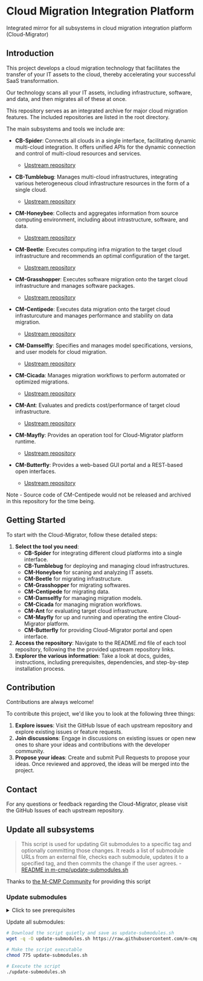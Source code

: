 # Cloud Migration Integration Platform

Integrated mirror for all subsystems in cloud migration integration platform (Cloud-Migrator)

## Introduction

This project develops a cloud migration technology that
facilitates the transfer of your IT assets to the cloud, thereby accelerating your successful SaaS transformation.

Our technology scans all your IT assets, including infrastructure, software, and data, and then
migrates all of these at once.

This repository serves as an integrated archive for major cloud migration features.
The included repositories are listed in the root directory.

The main subsystems and tools we include are:

- **CB-Spider**: Connects all clouds in a single interface, facilitating dynamic multi-cloud integration. It offers unified APIs for the dynamic connection and control of multi-cloud resources and services.

  - [Upstream repository](https://github.com/cloud-barista/cb-spider)

- **CB-Tumblebug**: Manages multi-cloud infrastructures, integrating various heterogeneous cloud infrastructure resources in the form of a single cloud.

  - [Upstream repository](https://github.com/cloud-barista/cb-tumblebug)

- **CM-Honeybee**: Collects and aggregates information from source computing environment, including about intrastructure, software, and data.

  - [Upstream repository](https://github.com/cloud-barista/cm-honeybee)

- **CM-Beetle**: Executes computing infra migration to the target cloud infrastructure and recommends an optimal configuration of the target.

  - [Upstream repository](https://github.com/cloud-barista/cm-beetle)

- **CM-Grasshopper**: Executes software migration onto the target cloud infrastructure and manages software packages.

  - [Upstream repository](https://github.com/cloud-barista/cm-grasshopper)

- **CM-Centipede**: Executes data migration onto the target cloud infrasturcuture and manages performance and stability on data migration.

  - [Upstream repository](https://github.com/cloud-barista/cm-centipede)

- **CM-Damselfly**: Specifies and manages model specifications, versions, and user models for cloud migration.

  - [Upstream repository](https://github.com/cloud-barista/cm-damselfly)

- **CM-Cicada**: Manages migration workflows to perform automated or optimized migrations.

  - [Upstream repository](https://github.com/cloud-barista/cm-cicada)

- **CM-Ant**: Evaluates and predicts cost/performance of target cloud infrastructure.

  - [Upstream repository](https://github.com/cloud-barista/cm-ant)

- **CM-Mayfly**: Provides an operation tool for Cloud-Migrator platform runtime.

  - [Upstream repository](https://github.com/cloud-barista/cm-mayfly)

- **CM-Butterfly**: Provides a web-based GUI portal and a REST-based open interfaces.
  - [Upstream repository](https://github.com/cloud-barista/cm-butterfly)

Note - Source code of CM-Centipede would not be released and archived in this repository for the time being.

## Getting Started

To start with the Cloud-Migrator, follow these detailed steps:

1. **Select the tool you need**:
   - **CB-Spider** for integrating different cloud platforms into a single interface.
   - **CB-Tumblebug** for deploying and managing cloud infrastructures.
   - **CM-Honeybee** for scaning and analyzing IT assets.
   - **CM-Beetle** for migrating infrastructure.
   - **CM-Grasshopper** for migrating softwares.
   - **CM-Centipede** for migrating data.
   - **CM-Damselfly** for managing migration models.
   - **CM-Cicada** for managing migration workflows.
   - **CM-Ant** for evaluating target cloud infrastructure.
   - **CM-Mayfly** for up and running and operating the entire Cloud-Migrator platform.
   - **CM-Butterfly** for providing Cloud-Migrator portal and open interface.
2. **Access the repository**: Navigate to the README.md file of each tool repository, following the the provided upstream repository links.
3. **Explorer the various information**: Take a look at docs, guides, instructions, including prerequisites, dependencies, and step-by-step installation process.

## Contribution

Contributions are always welcome!

To contribute this project, we'd like you to look at the following three things:

1. **Explore issues**: Visit the GitHub Issue of each upstream repository and explore existing issues or feature requests.
2. **Join discussions**: Engage in discussions on existing issues or open new ones to share your ideas and contributions with the developer community.
3. **Propose your ideas**: Create and submit Pull Requests to propose your ideas. Once reviewed and approved, the ideas will be merged into the project.

## Contact

For any questions or feedback regarding the Cloud-Migrator, please visit the GitHub Issues of each upstream repository.

## Update all subsystems

> This script is used for updating Git submodules to a specific tag and optionally committing those changes.
> It reads a list of submodule URLs from an external file, checks each submodule, updates it to a specified tag,
> and then commits the change if the user agrees. - [README in m-cmp/update-submodules.sh](https://github.com/m-cmp/m-cmp/blob/main/update-submodules.sh)

Thanks to [the M-CMP Community](https://github.com/m-cmp) for providing this script

### Update submodules

<details>
  <summary>Click to see prerequisites</summary>

Prerequisite (before running the script):

- All repositories must have a tag.
- `submodules.md` must be updated and committed.

(Optional) Set your user.name and user.email

```bash
# Set git global user email and name
git config --global user.email "you@example.com"
git config --global user.name "Your Name"
```

(Optional) Update `submodules.md` and commit it

```bash
# Open
vim submodules.md

# Modify repository urls and save

# Commit the updates
git add .
git commit -m "Edit `submodules.md`
```

(Optional) Initialize submodules if right after cloning

```
git submodule update --init --recursive
```

</details>

Update all submodules:

```bash
# Download the script quietly and save as update-submodules.sh
wget -q -O update-submodules.sh https://raw.githubusercontent.com/m-cmp/m-cmp/main/update-submodules.sh

# Make the script executable
chmod 775 update-submodules.sh

# Execute the script
./update-submodules.sh
```
